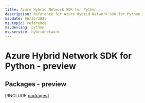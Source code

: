 ```yaml
---
title: Azure Hybrid Network SDK for Python
description: Reference for Azure Hybrid Network SDK for Python
ms.date: 06/26/2025
ms.topic: reference
ms.devlang: python
ms.service: hybridnetwork
---
```

# Azure Hybrid Network SDK for Python - preview
## Packages - preview
[!INCLUDE [packages](hybrid-network-index.md)]